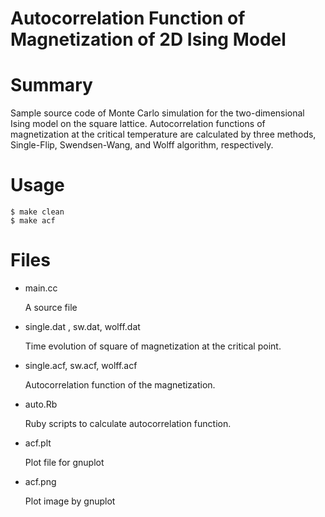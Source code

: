 Autocorrelation Function of Magnetization of 2D Ising Model
===

# Summary

Sample source code of Monte Carlo simulation for the two-dimensional
Ising model on the square lattice.
Autocorrelation functions of magnetization at the critical temperature
are calculated by three methods, Single-Flip, Swendsen-Wang, and
Wolff algorithm, respectively.

# Usage

    $ make clean
    $ make acf


# Files

- main.cc

  A source file
- single.dat , sw.dat, wolff.dat

  Time evolution of square of magnetization at the critical point.

- single.acf, sw.acf, wolff.acf

  Autocorrelation function of the magnetization.

- auto.Rb

  Ruby scripts to calculate autocorrelation function.

- acf.plt

  Plot file for gnuplot

- acf.png

  Plot image by gnuplot
